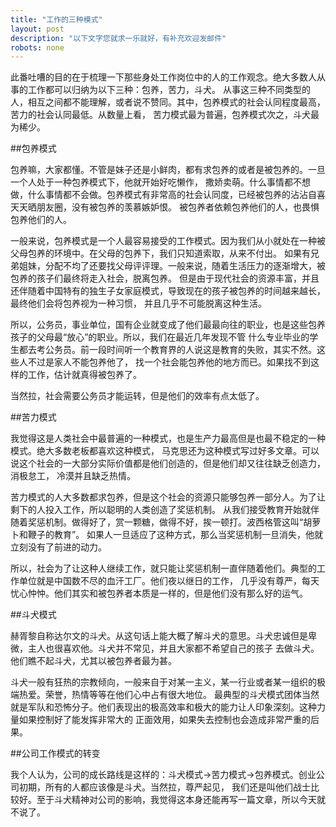 ```yaml
---
title: "工作的三种模式"
layout: post
description: "以下文字您就求一乐就好，有补充欢迎发邮件"
robots: none
---
```


此番吐嘈的目的在于梳理一下那些身处工作岗位中的人的工作观念。绝大多数人从事的工作都可以归纳为以下三种：包养，苦力，斗犬。
从事这三种不同类型的人，相互之间都不能理解，或者说不赞同。其中，包养模式的社会认同程度最高，苦力的社会认同最低。从数量上看，
苦力模式最为普遍，包养模式次之，斗犬最为稀少。

##包养模式

包养嘛，大家都懂。不管是妹子还是小鲜肉，都有求包养的或者是被包养的。一旦一个人处于一种包养模式下，他就开始好吃懒作，
撒娇卖萌。什么事情都不想做，什么事情都不会做。包养模式有非常高的社会认同度，已经被包养的沾沾自喜天天晒朋友圈，没有被包养的羡慕嫉妒恨。
被包养者依赖包养他们的人，也畏惧包养他们的人。

一般来说，包养模式是一个人最容易接受的工作模式。因为我们从小就处在一种被父母包养的环境中。在父母的包养下，我们只知道索取，从来不付出。
如果有兄弟姐妹，分配不均了还要找父母评评理。一般来说，随着生活压力的逐渐增大，被包养的孩子们最终将走入社会，脱离包养。
但是由于现代社会的资源丰富，并且还伴随着中国特有的独生子女家庭模式，导致现在的孩子被包养的时间越来越长，最终他们会将包养视为一种习惯，
并且几乎不可能脱离这种生活。

所以，公务员，事业单位，国有企业就变成了他们最最向往的职业，也是这些包养孩子的父母最“放心”的职业。所以，我们在最近几年发现不管
什么专业毕业的学生都去考公务员。前一段时间听一个教育界的人说这是教育的失败，其实不然。这些人不过是家人不能包养他了，
找一个社会能包养他的地方而已。如果找不到这样的工作，估计就真得被包养了。

当然拉，社会需要公务员才能运转，但是他们的效率有点太低了。

##苦力模式

我觉得这是人类社会中最普遍的一种模式，也是生产力最高但是也最不稳定的一种模式。绝大多数老板都喜欢这种模式，
马克思还为这种模式写过好多文章。可以说这个社会的一大部分实际价值都是他们创造的，但是他们却又往往缺乏创造力，消极怠工，
冷漠并且缺乏热情。

苦力模式的人大多数都求包养，但是这个社会的资源只能够包养一部分人。为了让剩下的人投入工作，所以聪明的人类创造了奖惩机制。
从我们接受教育开始就伴随着奖惩机制。做得好了，赏一颗糖，做得不好，挨一顿打。波西格管这叫“胡萝卜和鞭子的教育”。
如果人一旦适应了这种方式，那么当奖惩机制一旦消失，他就立刻没有了前进的动力。

所以，社会为了让这种人继续工作，就只能让奖惩机制一直伴随着他们。典型的工作单位就是中国数不尽的血汗工厂。他们夜以继日的工作，
几乎没有尊严，每天忧心忡忡。他们其实和被包养者本质是一样的，但是他们没有那么好的运气。

##斗犬模式

赫胥黎自称达尔文的斗犬。从这句话上能大概了解斗犬的意思。斗犬忠诚但是卑微，主人也很喜欢他。斗犬并不常见，并且大家都不希望自己的孩子
去做斗犬。他们瞧不起斗犬，尤其以被包养者最为甚。

斗犬一般有狂热的宗教倾向，一般来自于对某一主义，某一行业或者某一组织的极端热爱。荣誉，热情等等在他们心中占有很大地位。
最典型的斗犬模式团体当然就是军队和恐怖分子。他们表现出的极高效率和极大的能力让人印象深刻。这种力量如果控制好了能发挥非常大的
正面效用，如果失去控制也会造成非常严重的后果。

##公司工作模式的转变

我个人认为，公司的成长路线是这样的：斗犬模式->苦力模式->包养模式。创业公司初期，所有的人都应该像是斗犬。当然拉，尊严起见，
我们还是叫他们战士比较好。至于斗犬精神对公司的影响，我觉得这本身还能再写一篇文章，所以今天就不说了。